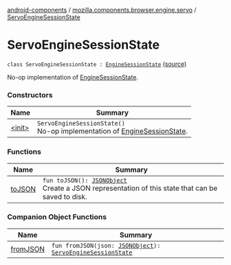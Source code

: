 [android-components](../../index.md) / [mozilla.components.browser.engine.servo](../index.md) / [ServoEngineSessionState](./index.md)

# ServoEngineSessionState

`class ServoEngineSessionState : `[`EngineSessionState`](../../mozilla.components.concept.engine/-engine-session-state/index.md) [(source)](https://github.com/mozilla-mobile/android-components/blob/master/components/browser/engine-servo/src/main/java/mozilla/components/browser/engine/servo/ServoEngineSessionState.kt#L13)

No-op implementation of [EngineSessionState](../../mozilla.components.concept.engine/-engine-session-state/index.md).

### Constructors

| Name | Summary |
|---|---|
| [&lt;init&gt;](-init-.md) | `ServoEngineSessionState()`<br>No-op implementation of [EngineSessionState](../../mozilla.components.concept.engine/-engine-session-state/index.md). |

### Functions

| Name | Summary |
|---|---|
| [toJSON](to-j-s-o-n.md) | `fun toJSON(): `[`JSONObject`](https://developer.android.com/reference/org/json/JSONObject.html)<br>Create a JSON representation of this state that can be saved to disk. |

### Companion Object Functions

| Name | Summary |
|---|---|
| [fromJSON](from-j-s-o-n.md) | `fun fromJSON(json: `[`JSONObject`](https://developer.android.com/reference/org/json/JSONObject.html)`): `[`ServoEngineSessionState`](./index.md) |
